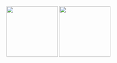 <a arget="_blank" rel="noopener noreferrer nofollow">
<picture>
  <source media="(prefers-color-scheme: dark)" height="137px" align="center"  style="max-width: 100%;" srcset="https://github-readme-stats.vercel.app/api?username=1-hexene&hide_title=false&hide_border=true&show_icons=true&include_all_commits=true&count_private=true&line_height=21&theme=github_dark">
  <img height="137px" align="center" src="https://github-readme-stats.vercel.app/api?username=1-hexene&hide_title=false&hide_border=true&show_icons=true&include_all_commits=true&count_private=true&line_height=21&theme=default" style="max-width: 100%;">
</picture>
</a>
<a arget="_blank" rel="noopener noreferrer nofollow">
<picture>
  <source media="(prefers-color-scheme: dark)" height="137px" align="center"  style="max-width: 100%;" srcset="https://github-readme-stats.vercel.app/api/top-langs/?username=1-hexene&hide=html&hide_title=false&hide_border=true&layout=compact&langs_count=6&theme=github_dark">
  <img height="137px" align="center" src="https://github-readme-stats.vercel.app/api/top-langs/?username=1-hexene&hide=html&hide_title=false&hide_border=true&layout=compact&langs_count=6&theme=default" style="max-width: 100%;">
</picture>
</a>
